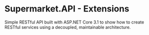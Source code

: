 # Supermarket.API - Extensions
Simple RESTful API built with ASP.NET Core 3.1 to show how to create RESTful services using a decoupled, maintainable architecture.

